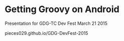 # Getting Groovy on Android

Presentation for GDG-TC Dev Fest March 21 2015

pieces029.github.io/GDG-DevFest-2015
